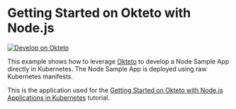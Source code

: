 # Getting Started on Okteto with Node.js

[![Develop on Okteto](https://okteto.com/develop-okteto.svg)](https://cloud.okteto.com/deploy?repository=https://github.com/okteto/node-getting-started)

This example shows how to leverage [Okteto](https://github.com/okteto/okteto) to develop a Node Sample App directly in Kubernetes. The Node Sample App is deployed using raw Kubernetes manifests.

This is the application used for the [Getting Started on Okteto with Node.js Applications in Kubernetes](https://www.okteto.com/docs/samples/node/) tutorial.
